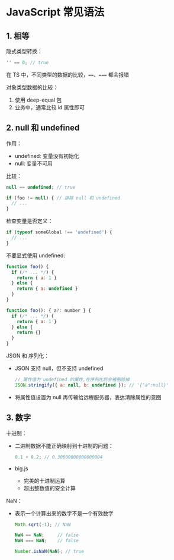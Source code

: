 # JavaScript 常见语法

## 1. 相等

隐式类型转换：

```javascript
'' == 0; // true
```

在 TS 中，不同类型的数据的比较，`==`、`===` 都会报错

对象类型数据的比较：

1. 使用 deep-equal 包
2. 业务中，通常比较 id 属性即可

## 2. null 和 undefined

作用：

* undefined: 变量没有初始化
* null: 变量不可用

比较：

```javascript
null == undefined; // true

if (foo != null) { // 排除 null 和 undefined
  // ...
}
```

检查变量是否定义：

```javascript
if (typeof someGlobal !== 'undefined') {
  // ...
}
```

不要显式使用 undefined:

```javascript
function foo() {
  if (/* ... */) {
    return { a: 1 }
  } else {
    return { a: undefined }
  }
}

function foo(): { a?: number } {
  if (/* ... */) {
    return { a: 1 }
  } else {
    return {}
  }
}
```

JSON 和 序列化：

* JSON 支持 null，但不支持 undefined

    ```javascript
    // 属性值为 undefined 的属性,在序列化后会被删除掉
    JSON.stringify({ a: null, b: undefined }); // '{"a":null}'
    ```

* 将属性值设置为 null 再传输给远程服务器，表达清除属性的意图

## 3. 数字

十进制：

* 二进制数据不能正确映射到十进制的问题：

    ```javascript
    0.1 + 0.2; // 0.30000000000000004
    ```
* big.js

    * 完美的十进制运算
    * 超出整数值的安全计算

NaN：

* 表示一个计算出来的数字不是一个有效数字

    ```javascript
    Math.sqrt(-1); // NaN

    NaN == NaN;     // false
    NaN === NaN;    // false

    Number.isNaN(NaN); // true
    ```
